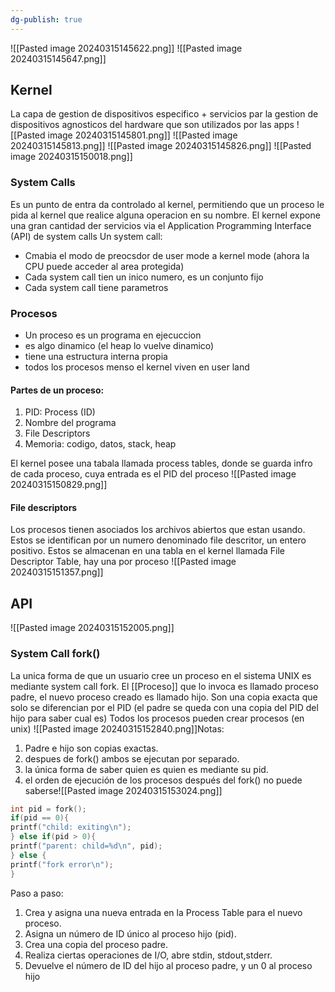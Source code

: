 ```yaml
---
dg-publish: true
---
```


![[Pasted image 20240315145622.png]]
![[Pasted image 20240315145647.png]]

## Kernel 
La capa de gestion de dispositivos especifico + servicios par la gestion de dispositivos agnosticos del hardware que son utilizados por las apps
![[Pasted image 20240315145801.png]]
![[Pasted image 20240315145813.png]]
![[Pasted image 20240315145826.png]]
![[Pasted image 20240315150018.png]]

### System Calls 
Es un punto de entra da controlado al kernel, permitiendo que un proceso le pida al kernel que realice alguna operacion en su nombre. El kernel expone una gran cantidad der servicios via el Application Programming Interface (API) de system calls
Un system call: 
- Cmabia el modo de preocsdor de user mode a kernel mode (ahora la CPU puede acceder al area protegida)
- Cada system call tien un inico numero, es un conjunto fijo
- Cada system call tiene parametros
### Procesos 
- Un proceso es un programa en ejecuccion
- es algo dinamico (el heap lo vuelve dinamico)
- tiene una estructura interna propia
- todos los procesos menso el kernel viven en user land
#### Partes de un proceso:
1. PID: Process (ID)
2. Nombre del programa
3. File Descriptors
4. Memoria: codigo, datos, stack, heap

El kernel posee una tabala llamada process tables, donde se guarda infro de cada proceso, cuya entrada es el PID del proceso
![[Pasted image 20240315150829.png]]

#### File descriptors
Los procesos tienen asociados los archivos abiertos que estan usando. Estos se identifican por un numero denominado file descritor, un entero positivo. Estos se almacenan en una tabla en el kernel llamada File Descriptor Table, hay una por proceso
![[Pasted image 20240315151357.png]]


## API 
![[Pasted image 20240315152005.png]]

### System Call fork()
La unica forma de que un usuario cree un proceso en el sistema UNIX es mediante system call fork. El [[Proceso]] que lo invoca es llamado proceso padre, el nuevo proceso creado es llamado hijo. Son una copia exacta que solo se diferencian por el PID (el padre se queda con una copia del PID del hijo para saber cual es)
Todos los procesos pueden crear procesos (en unix)
![[Pasted image 20240315152840.png]]Notas:
1. Padre e hijo son copias exactas. 
2. despues de fork() ambos se ejecutan por separado. 
3.  la única forma de saber quien es quien es mediante su pid. 
4. el orden de ejecución de los procesos después del fork() no puede saberse![[Pasted image 20240315153024.png]]

```c
int pid = fork(); 
if(pid == 0){ 
printf("child: exiting\n"); 
} else if(pid > 0){ 
printf("parent: child=%d\n", pid); 
} else { 
printf("fork error\n"); 
}
```


Paso a paso:
1. Crea y asigna una nueva entrada en la Process Table para el nuevo proceso. 
2. Asigna un número de ID único al proceso hijo (pid). 
3. Crea una copia del proceso padre. 
4. Realiza ciertas operaciones de I/O, abre stdin, stdout,stderr. 
5. Devuelve el número de ID del hijo al proceso padre, y un 0 al proceso hijo